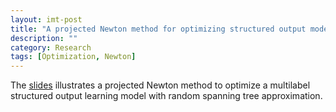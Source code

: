 ```yaml
---
layout: imt-post
title: "A projected Newton method for optimizing structured output model" 
description: ""
category: Research
tags: [Optimization, Newton]
---
```


The [slides](https://github.com/hongyusu/Posters_and_Presentations/blob/master/Presentations/group_meeting_20150522/group_meeting_RTA_With_Projected_Newton.pdf) illustrates a projected Newton method to optimize a multilabel structured output learning model with random spanning tree approximation.
